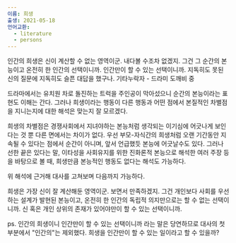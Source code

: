 ```yaml
---
이름: 희생
출생: 2021-05-18
언어교환:
  - literature
  - persons
---
```


인간의 희생은 신이 계산할 수 없는 영역이군. 내다볼 수조차 없겠지. 그건 그 순간의 본능이고 온전히 한 인간의 선택이니까. 인간만이 할 수 있는 선택이니까. 지독히도 못된 신의 질문에 지독히도 슬픈 대답을 했구나. 기타누락자 - 드라미 도깨비 중

드라마에서는 유치원 차로 돌진하는 트럭을 주인공이 막아섰으니 순간의 본능이라는 표현도 이해는 간다. 그러나 희생이라는 행동이 다른 행동과 어떤 점에서 본질적인 차별점을 지니는지에 대한 해석은 맞는지 잘 모르겠다.

희생의 차별점은 경쟁사회에서 지녀야하는 본능처럼 생각되는 이기심에 어긋나게 보인다는 것 뿐 다른 면에서는 차이가 없다. 우선 부모-자식간의 희생처럼 오랜 기간동안 지속될 수 있다는 점에서 순간이 아니며, 앞서 언급했듯 본능에 어긋날수도 있다. 그러나 선한 끝은 있다는 말, 이타성을 사회유지를 위한 진화론적 본능으로 해석한 여러 주장 등을 바탕으로 볼 때, 희생만큼 본능적인 행동도 없다는 해석도 가능하다.

위 해석에 근거해 대사를 고쳐보며 다음까지 가능하다.

희생은 가장 신이 잘 계산해둔 영역이군. 보면서 만족하겠지. 그건 개인보다 사회를 우선하는 설계가 발현된 본능이고, 온전히 한 인간의 독립적 의지만으로는 할 수 없는 선택이니까. 신 혹은 개인 상위의 존재가 있어야만이 할 수 있는 선택이니까.

ps. 인간의 희생이니 인간만이 할 수 있는 선택이니까 라는 말은 당연하므로 대사의 첫 부분에서 "인간의"는 제외했다. 희생을 인간만이 할 수 있는 일이라고 할 수 있을까?
